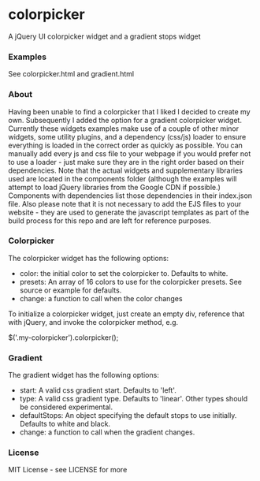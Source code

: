 # colorpicker
A jQuery UI colorpicker widget and a gradient stops widget

### Examples
See colorpicker.html and gradient.html

### About
Having been unable to find a colorpicker that I liked I decided to create my own.  Subsequently I added the option for a gradient colorpicker widget.  Currently these widgets examples make use of a couple of other minor widgets, some utility plugins, and a dependency (css/js) loader to ensure everything is loaded in the correct order as quickly as possible.  You can manually add every js and css file to your webpage if you would prefer not to use a loader - just make sure they are in the right order based on their dependencies.  Note that the actual widgets and supplementary libraries used are located in the components folder (although the examples will attempt to load jQuery libraries from the Google CDN if possible.)  Components with dependencies list those dependencies in their index.json file.  Also please note that it is not necessary to add the EJS files to your website - they are used to generate the javascript templates as part of the build process for this repo and are left for reference purposes.

### Colorpicker
The colorpicker widget has the following options:

- color: the initial color to set the colorpicker to. Defaults to white.
- presets: An array of 16 colors to use for the colorpicker presets.  See source or example for defaults.
- change: a function to call when the color changes

To initialize a colorpicker widget, just create an empty div, reference that with jQuery, and invoke the colorpicker method, e.g.

$('.my-colorpicker').colorpicker();

### Gradient
The gradient widget has the following options:

- start: A valid css gradient start.  Defaults to 'left'.
- type: A valid css gradient type.  Defaults to 'linear'. Other types should be considered experimental.
- defaultStops: An object specifying the default stops to use initially.  Defaults to white and black.
- change: a function to call when the gradient changes.

### License
MIT License - see LICENSE for more
